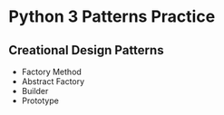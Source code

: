 # Python 3 Patterns Practice

## Creational Design Patterns
- Factory Method
- Abstract Factory
- Builder
- Prototype
